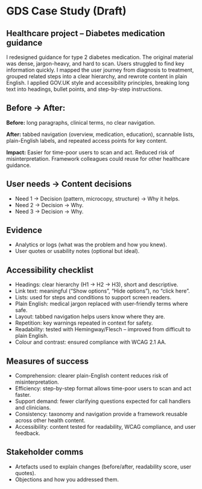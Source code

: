 # GDS Case Study (Draft)

## Healthcare project – Diabetes medication guidance
I redesigned guidance for type 2 diabetes medication. The original material was dense, jargon-heavy, and hard to scan. Users struggled to find key information quickly.
I mapped the user journey from diagnosis to treatment, grouped related steps into a clear hierarchy, and rewrote content in plain English. I applied GOV.UK style and accessibility principles, breaking long text into headings, bullet points, and step-by-step instructions.

## Before → After:
**Before:** long paragraphs, clinical terms, no clear navigation.

**After:**  tabbed navigation (overview, medication, education), scannable lists, plain-English labels, and repeated access points for key content.

**Impact:**
Easier for time-poor users to scan and act.
Reduced risk of misinterpretation.
Framework colleagues could reuse for other healthcare guidance.

## User needs → Content decisions
- Need 1 → Decision (pattern, microcopy, structure) → Why it helps.
- Need 2 → Decision → Why.
- Need 3 → Decision → Why.

## Evidence
- Analytics or logs (what was the problem and how you knew).
- User quotes or usability notes (optional but ideal).

## Accessibility checklist
- Headings: clear hierarchy (H1 → H2 → H3), short and descriptive.
- Link text: meaningful (“Show options”, “Hide options”), no “click here”.
- Lists: used for steps and conditions to support screen readers.
- Plain English: medical jargon replaced with user-friendly terms where safe.
- Layout: tabbed navigation helps users know where they are.
- Repetition: key warnings repeated in context for safety.
- Readability: tested with Hemingway/Flesch – improved from difficult to plain English.
- Colour and contrast: ensured compliance with WCAG 2.1 AA.

## Measures of success
- Comprehension: clearer plain-English content reduces risk of misinterpretation.
- Efficiency: step-by-step format allows time-poor users to scan and act faster.
- Support demand: fewer clarifying questions expected for call handlers and clinicians.
- Consistency: taxonomy and navigation provide a framework reusable across other health content.
- Accessibility: content tested for readability, WCAG compliance, and user feedback.

## Stakeholder comms
- Artefacts used to explain changes (before/after, readability score, user quotes).
- Objections and how you addressed them.

